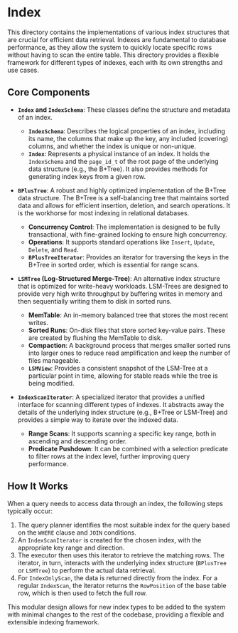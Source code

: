 # Index

This directory contains the implementations of various index structures that are crucial for efficient data retrieval. Indexes are fundamental to database performance, as they allow the system to quickly locate specific rows without having to scan the entire table. This directory provides a flexible framework for different types of indexes, each with its own strengths and use cases.

## Core Components

- **`Index` and `IndexSchema`**: These classes define the structure and metadata of an index.
  - **`IndexSchema`**: Describes the logical properties of an index, including its name, the columns that make up the key, any included (covering) columns, and whether the index is unique or non-unique.
  - **`Index`**: Represents a physical instance of an index. It holds the `IndexSchema` and the `page_id_t` of the root page of the underlying data structure (e.g., the B+Tree). It also provides methods for generating index keys from a given row.

- **`BPlusTree`**: A robust and highly optimized implementation of the B+Tree data structure. The B+Tree is a self-balancing tree that maintains sorted data and allows for efficient insertion, deletion, and search operations. It is the workhorse for most indexing in relational databases.
  - **Concurrency Control**: The implementation is designed to be fully transactional, with fine-grained locking to ensure high concurrency.
  - **Operations**: It supports standard operations like `Insert`, `Update`, `Delete`, and `Read`.
  - **`BPlusTreeIterator`**: Provides an iterator for traversing the keys in the B+Tree in sorted order, which is essential for range scans.

- **`LSMTree` (Log-Structured Merge-Tree)**: An alternative index structure that is optimized for write-heavy workloads. LSM-Trees are designed to provide very high write throughput by buffering writes in memory and then sequentially writing them to disk in sorted runs.
  - **MemTable**: An in-memory balanced tree that stores the most recent writes.
  - **Sorted Runs**: On-disk files that store sorted key-value pairs. These are created by flushing the MemTable to disk.
  - **Compaction**: A background process that merges smaller sorted runs into larger ones to reduce read amplification and keep the number of files manageable.
  - **`LSMView`**: Provides a consistent snapshot of the LSM-Tree at a particular point in time, allowing for stable reads while the tree is being modified.

- **`IndexScanIterator`**: A specialized iterator that provides a unified interface for scanning different types of indexes. It abstracts away the details of the underlying index structure (e.g., B+Tree or LSM-Tree) and provides a simple way to iterate over the indexed data.
  - **Range Scans**: It supports scanning a specific key range, both in ascending and descending order.
  - **Predicate Pushdown**: It can be combined with a selection predicate to filter rows at the index level, further improving query performance.

## How It Works

When a query needs to access data through an index, the following steps typically occur:

1.  The query planner identifies the most suitable index for the query based on the `WHERE` clause and `JOIN` conditions.
2.  An `IndexScanIterator` is created for the chosen index, with the appropriate key range and direction.
3.  The executor then uses this iterator to retrieve the matching rows. The iterator, in turn, interacts with the underlying index structure (`BPlusTree` or `LSMTree`) to perform the actual data retrieval.
4.  For `IndexOnlyScan`, the data is returned directly from the index. For a regular `IndexScan`, the iterator returns the `RowPosition` of the base table row, which is then used to fetch the full row.

This modular design allows for new index types to be added to the system with minimal changes to the rest of the codebase, providing a flexible and extensible indexing framework.
